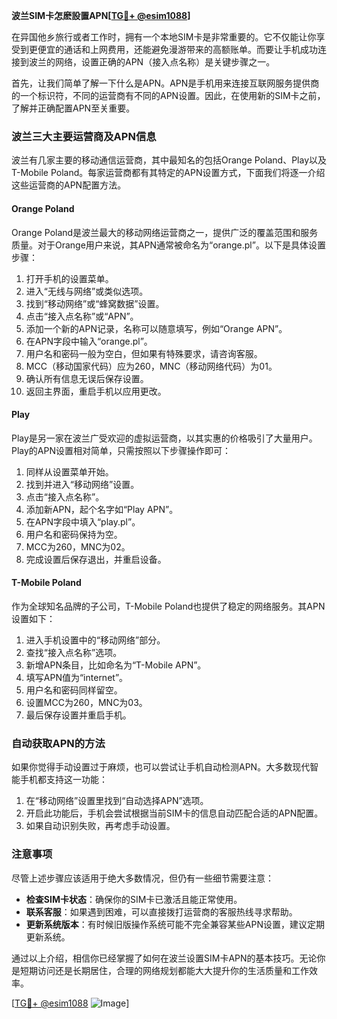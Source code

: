 **波兰SIM卡怎麽設置APN[[TG💪+ @esim1088](https://t.me/s/esim1088)]**

在异国他乡旅行或者工作时，拥有一个本地SIM卡是非常重要的。它不仅能让你享受到更便宜的通话和上网费用，还能避免漫游带来的高额账单。而要让手机成功连接到波兰的网络，设置正确的APN（接入点名称）是关键步骤之一。

首先，让我们简单了解一下什么是APN。APN是手机用来连接互联网服务提供商的一个标识符，不同的运营商有不同的APN设置。因此，在使用新的SIM卡之前，了解并正确配置APN至关重要。

### 波兰三大主要运营商及APN信息

波兰有几家主要的移动通信运营商，其中最知名的包括Orange Poland、Play以及T-Mobile Poland。每家运营商都有其特定的APN设置方式，下面我们将逐一介绍这些运营商的APN配置方法。

#### Orange Poland

Orange Poland是波兰最大的移动网络运营商之一，提供广泛的覆盖范围和服务质量。对于Orange用户来说，其APN通常被命名为“orange.pl”。以下是具体设置步骤：

1. 打开手机的设置菜单。
2. 进入“无线与网络”或类似选项。
3. 找到“移动网络”或“蜂窝数据”设置。
4. 点击“接入点名称”或“APN”。
5. 添加一个新的APN记录，名称可以随意填写，例如“Orange APN”。
6. 在APN字段中输入“orange.pl”。
7. 用户名和密码一般为空白，但如果有特殊要求，请咨询客服。
8. MCC（移动国家代码）应为260，MNC（移动网络代码）为01。
9. 确认所有信息无误后保存设置。
10. 返回主界面，重启手机以应用更改。

#### Play

Play是另一家在波兰广受欢迎的虚拟运营商，以其实惠的价格吸引了大量用户。Play的APN设置相对简单，只需按照以下步骤操作即可：

1. 同样从设置菜单开始。
2. 找到并进入“移动网络”设置。
3. 点击“接入点名称”。
4. 添加新APN，起个名字如“Play APN”。
5. 在APN字段中填入“play.pl”。
6. 用户名和密码保持为空。
7. MCC为260，MNC为02。
8. 完成设置后保存退出，并重启设备。

#### T-Mobile Poland

作为全球知名品牌的子公司，T-Mobile Poland也提供了稳定的网络服务。其APN设置如下：

1. 进入手机设置中的“移动网络”部分。
2. 查找“接入点名称”选项。
3. 新增APN条目，比如命名为“T-Mobile APN”。
4. 填写APN值为“internet”。
5. 用户名和密码同样留空。
6. 设置MCC为260，MNC为03。
7. 最后保存设置并重启手机。

### 自动获取APN的方法

如果你觉得手动设置过于麻烦，也可以尝试让手机自动检测APN。大多数现代智能手机都支持这一功能：

1. 在“移动网络”设置里找到“自动选择APN”选项。
2. 开启此功能后，手机会尝试根据当前SIM卡的信息自动匹配合适的APN配置。
3. 如果自动识别失败，再考虑手动设置。

### 注意事项

尽管上述步骤应该适用于绝大多数情况，但仍有一些细节需要注意：

- **检查SIM卡状态**：确保你的SIM卡已激活且能正常使用。
- **联系客服**：如果遇到困难，可以直接拨打运营商的客服热线寻求帮助。
- **更新系统版本**：有时候旧版操作系统可能不完全兼容某些APN设置，建议定期更新系统。

通过以上介绍，相信你已经掌握了如何在波兰设置SIM卡APN的基本技巧。无论你是短期访问还是长期居住，合理的网络规划都能大大提升你的生活质量和工作效率。

[[TG💪+ @esim1088](https://t.me/s/esim1088) ![Image](https://i.postimg.cc/4NQfJmqS/Snipaste-2025-05-13-00-14-12.png)]